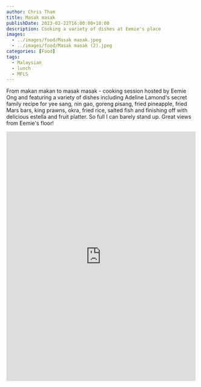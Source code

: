 ```yaml
---
author: Chris Tham
title: Masak masak
publishDate: 2023-02-22T16:00:00+10:00
description: Cooking a variety of dishes at Eemie's place
images:
  - ../images/food/Masak masak.jpeg
  - ../images/food/Masak masak (2).jpeg
categories: [Food]
tags:
  - Malaysian
  - lunch
  - MFLS
---
```


From makan makan to masak masak - cooking session hosted by Eemie Ong and featuring a variety of dishes including Adeline Lamond's secret family recipe for yee sang, nin gao, goreng pisang, fried pineapple, fried Mars bars, king prawns, okra, fried rice, salted fish and finishing off with delicious estella and fruit platter. So full I can barely stand up. Great views from Eemie's floor!

<iframe src="https://www.facebook.com/plugins/post.php?href=https%3A%2F%2Fwww.facebook.com%2Fchris1.tham%2Fposts%2Fpfbid0dUBQYHXDUPMkPLk6QoYWD9EqMe3LHgjJchjsM8eLn7QrSJWEd43hXGSN6xHX5GMZl&show_text=true&width=500" width="500" height="659" style="border:none;overflow:hidden" scrolling="no" frameborder="0" allowfullscreen="true" allow="autoplay; clipboard-write; encrypted-media; picture-in-picture; web-share"></iframe>
